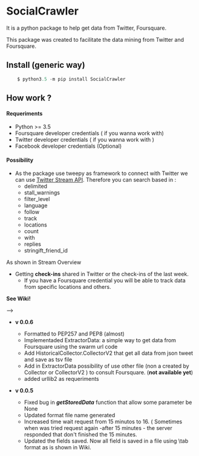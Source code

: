 # SocialCrawler
It is a python package to help get data from Twitter, Foursquare.

This package was created to facilitate the data mining from Twitter and Foursquare.

## Install (generic way)

```python
	$ python3.5 -m pip install SocialCrawler
```

## How work ?

#### Requeriments

 - Python >= 3.5 
 - Foursquare developer  credentials ( if you wanna work with)
 - Twitter developer credentials ( if you wanna work with )
 - Facebook developer credentials (Optional)

#### Possibility

 - As the package use tweepy as framework to connect with Twitter we can use [Twitter Stream API](https://dev.twitter.com/streaming/overview). Therefore you can search based in :
    -  delimited
    -  stall_warnings
    -  filter_level
    -  language
    -  follow
    -  track
    -  locations
    -  count
    -  with
    -  replies
    -  stringift_friend_id

As shown in Stream Overview

- Getting **check-ins** shared in Twitter or the check-ins of the last week.
    -  If you have a Foursquare credential you will be able to track data from specific locations and others. 

**See Wiki!**

 -->
- **v 0.0.6**
	- Formatted to PEP257 and PEP8 (almost)
	- Implementaded ExtractorData: a simple way to get data from Foursquare using the swarm url code
	- Add  HistoricalCollector.CollectorV2 that get all data from json tweet and save as tsv file
    - Add in ExtractorData possibility of use other file (non a created by Collector or CollectorV2 ) to consult
    Foursquare. (**not available yet**)
    - added urllib2 as requeriments


- **v 0.0.5**
	- Fixed bug in ***getStoredData*** function that allow some parameter be None
	- Updated format file name generated 
	- Increased time wait request from 15 minutos to 16. ( Sometimes when was tried request again -after 15 minutes - the server responded that don't finished the 15 minutes.
	- Updated the fields saved. Now all field is saved in a file using \tab format as is shown in Wiki.

